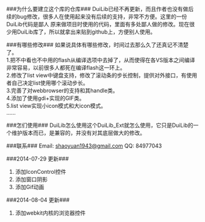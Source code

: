 ###为什么要建立这个库的仓库###
DuiLib已经不再更新，而且作者也没有做后续的bug修改，很多人在使用起来没有后续的支持，非常不方便。这里的一份DuiLib代码是鄙人
原来做项目时使用的代码，里面有多处鄙人做的修改。现在很少用DuiLib库了，所以就拿出来贴到github上，方便别人使用。

###有哪些修改###
如果说具体有哪些修改，时间过去那么久了还真记不清楚了。  
1.把不中看也不中用的flash从编译选项中去掉了，从而使得在各VS版本之间编译非常容易，以前很多人都死在编译flash这一环上。  
2.修改了list view中键盘支持，修改了滚动条的步长控制，提供对外接口，有使用者自己决定list使用哪个滚动步长。  
3.完善了对webbrowser的支持和其handle类。  
4.添加了使用gdi+实现的GIF类。  
5.list view实现小icon模式和大icon模式。  
......

###怎们使用###
DuiLib怎么使用这个DuiLib_Ext就怎么使用，它只是DuiLib的一个维护版本而已，是兼容的，并没有对其底层做大的修改。  

###联系###
Email: shaoyuan1943@gmail.com
QQ: 84977043

###2014-07-29 更新###
1. 添加IconControl控件
2. 添加窗口阴影
3. 添加Gif动画  

###2014-08-04 更新###
1. 添加webkit内核的浏览器控件  

